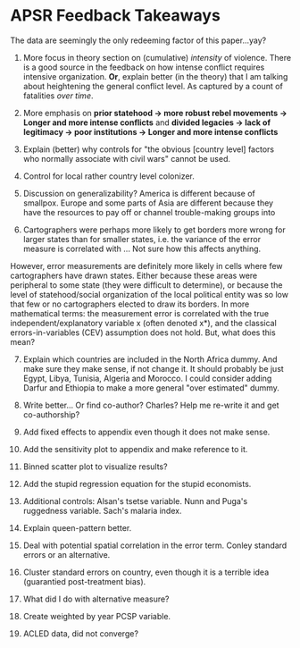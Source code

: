 APSR Feedback Takeaways
=======================

The data are seemingly the only redeeming factor of this paper...yay?

1) More focus in theory section on (cumulative) *intensity* of violence. There
is a good source in the feedback on how intense conflict requires intensive
organization. **Or**, explain better (in the theory) that I am talking about
heightening the general conflict level. As captured by a count of fatalities
*over time*.

2) More emphasis on **prior statehood -> more robust rebel movements -> Longer
and more intense conflicts** and **divided legacies -> lack of legitimacy ->
poor institutions -> Longer and more intense conflicts**

3) Explain (better) why controls for "the obvious [country level] factors who
normally associate with civil wars" cannot be used.

4) Control for local rather country level colonizer.

5) Discussion on generalizability? America is different because of smallpox.
Europe and some parts of Asia are different because they have the resources to
pay off or channel trouble-making groups into 

6) Cartographers were perhaps more likely to get borders more wrong for larger
states than for smaller states, i.e. the variance of the error measure is
correlated with ... Not sure how this affects anything.

However, error measurements are definitely more likely in cells where few
cartographers have drawn states. Either because these areas were peripheral to
some state (they were difficult to determine), or because the level of
statehood/social organization of the local political entity was so low that few
or no cartographers elected to draw its borders. In more mathematical terms: the
measurement error is correlated with the true independent/explanatory variable x
(often denoted x*), and the classical errors-in-variables (CEV) assumption does
not hold. But, what does this mean?

7) Explain which countries are included in the North Africa dummy. And make sure
they make sense, if not change it. It should probably be just Egypt, Libya,
Tunisia, Algeria and Morocco. I could consider adding Darfur and Ethiopia to
make a more general "over estimated" dummy.

8) Write better... Or find co-author? Charles? Help me re-write it and get
co-authorship?

9) Add fixed effects to appendix even though it does not make sense.

10) Add the sensitivity plot to appendix and make reference to it.

11) Binned scatter plot to visualize results?

12) Add the stupid regression equation for the stupid economists.

13) Additional controls: Alsan's tsetse variable. Nunn and Puga's ruggedness
variable. Sach's malaria index.

14) Explain queen-pattern better.

15) Deal with potential spatial correlation in the error term. Conley standard
errors or an alternative.

16) Cluster standard errors on country, even though it is a terrible idea
(guarantied post-treatment bias).

17) What did I do with alternative measure?

18) Create weighted by year PCSP variable.

19) ACLED data, did not converge?
